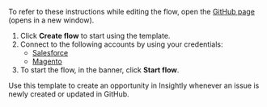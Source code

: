 To refer to these instructions while editing the flow, open the [GitHub page](https://github.com/ot4i/app-connect-templates/tree/master/resources/markdown/Update%20the%20price%20book%20entry%20in%20Salesforce%20whenever%20a%20product%20is%20updated%20in%20Magento_instructions.md) (opens in a new window).

1. Click **Create flow** to start using the template.
2. Connect to the following accounts by using your credentials:
   - [Salesforce](https://www.ibm.com/docs/en/app-connect/containers_cd?topic=apps-salesforce) 
   - [Magento](https://www.ibm.com/docs/en/app-connect/containers_cd?topic=apps-magento)
3. To start the flow, in the banner, click **Start flow**.

Use this template to create an opportunity in Insightly whenever an issue is newly created or updated in GitHub.




